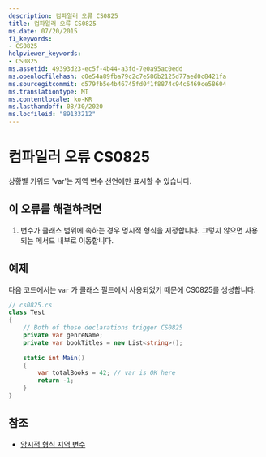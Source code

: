 ```yaml
---
description: 컴파일러 오류 CS0825
title: 컴파일러 오류 CS0825
ms.date: 07/20/2015
f1_keywords:
- CS0825
helpviewer_keywords:
- CS0825
ms.assetid: 49393d23-ec5f-4b44-a3fd-7e0a95ac0edd
ms.openlocfilehash: c0e54a89fba79c2c7e586b2125d77aed0c8421fa
ms.sourcegitcommit: d579fb5e4b46745fd0f1f8874c94c6469ce58604
ms.translationtype: MT
ms.contentlocale: ko-KR
ms.lasthandoff: 08/30/2020
ms.locfileid: "89133212"
---
```

# <a name="compiler-error-cs0825"></a>컴파일러 오류 CS0825
상황별 키워드 'var'는 지역 변수 선언에만 표시할 수 있습니다.  

## <a name="to-correct-this-error"></a>이 오류를 해결하려면  
  
1. 변수가 클래스 범위에 속하는 경우 명시적 형식을 지정합니다.  그렇지 않으면 사용되는 메서드 내부로 이동합니다.  
  
## <a name="example"></a>예제  
 다음 코드에서는 `var` 가 클래스 필드에서 사용되었기 때문에 CS0825를 생성합니다.  
  
```csharp  
// cs0825.cs  
class Test  
{  
    // Both of these declarations trigger CS0825
    private var genreName;
    private var bookTitles = new List<string>();
  
    static int Main()  
    {  
        var totalBooks = 42; // var is OK here  
        return -1;  
    }  
}  
```  
  
## <a name="see-also"></a>참조

- [암시적 형식 지역 변수](../programming-guide/classes-and-structs/implicitly-typed-local-variables.md#remarks)
